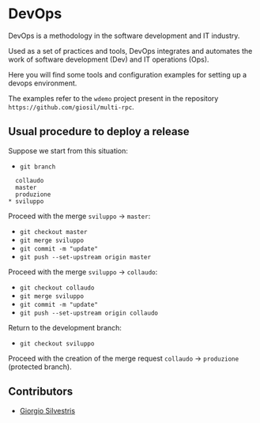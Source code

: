 # DevOps

DevOps is a methodology in the software development and IT industry. 

Used as a set of practices and tools, DevOps integrates and automates the work of software development (Dev) and IT operations (Ops).

Here you will find some tools and configuration examples for setting up a devops environment.

The examples refer to the `wdemo` project present in the repository `https://github.com/giosil/multi-rpc`.

## Usual procedure to deploy a release

Suppose we start from this situation:

- `git branch`

```
  collaudo
  master
  produzione
* sviluppo
```

Proceed with the merge `sviluppo` -> `master`:

- `git checkout master`
- `git merge sviluppo`
- `git commit -m "update"`
- `git push --set-upstream origin master`

Proceed with the merge `sviluppo` -> `collaudo`:

- `git checkout collaudo`
- `git merge sviluppo`
- `git commit -m "update"`
- `git push --set-upstream origin collaudo`

Return to the development branch:

- `git checkout sviluppo`

Proceed with the creation of the merge request `collaudo` -> `produzione` (protected branch).

## Contributors

* [Giorgio Silvestris](https://github.com/giosil)